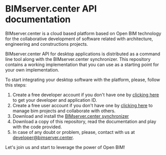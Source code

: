  # BIMserver.center API documentation

BIMserver.center is a cloud based platform based on Open BIM technology for the collaborative development of software related with architecture, engineering and constructions projects.

BIMserver.center API for desktop applications is distributed as a command line tool along with the BIMserver.center synchronizer. 
This repository contains a working implementation that you can use as a starting point for your own implementation. 

To start integrating your desktop software with the platform, please, follow this steps:

  1. Create a free developer account if you don't have one by [clicking here](https://business.bimserver.center) to get your developer and application ID.
  2. Create a free user account if you don't have one by [clicking here](https://bimserver.center) to manage bim projects and collaborate with others.
  3. Download and install the [BIMserver.center synchronizer](http://downloads.bimserver.center/bimserver_center.zip)
  4. Download a copy of this repository, read the documentation and play with the code provided.
  5. In case of any doubt or problem, please, contact with us at developer@bimserver.center.
  
Let's join us and start to leverage the power of Open BIM!




